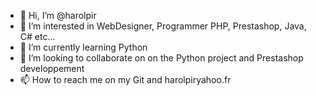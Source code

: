 - 👋 Hi, I’m @harolpir
- 👀 I’m interested in WebDesigner, Programmer PHP, Prestashop, Java, C# etc...
- 🌱 I’m currently learning Python
- 💞️ I’m looking to collaborate on on the Python project and Prestashop developpement 
- 📫 How to reach me on my Git and harolpiryahoo.fr

<!---
harolpir/harolpir is a ✨ special ✨ repository because its `README.md` (this file) appears on your GitHub profile.
You can click the Preview link to take a look at your changes.
--->
